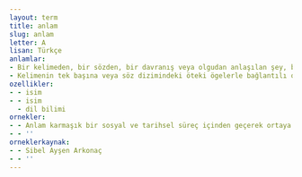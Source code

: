 ```yaml
---
layout: term
title: anlam
slug: anlam
letter: A
lisan: Türkçe
anlamlar:
- Bir kelimeden, bir sözden, bir davranış veya olgudan anlaşılan şey, bunların hatırlattığı düşünce; mana
- Kelimenin tek başına veya söz dizimindeki öteki ögelerle bağlantılı olarak zihinde yarattığı kavramlardan her biri; deme, mana, meal, mazmun, medlul
ozellikler:
- - isim
- - isim
  - dil bilimi
ornekler:
- - Anlam karmaşık bir sosyal ve tarihsel süreç içinden geçerek ortaya çıkar.
- - ''
orneklerkaynak:
- - Sibel Ayşen Arkonaç
- - ''
---
```

